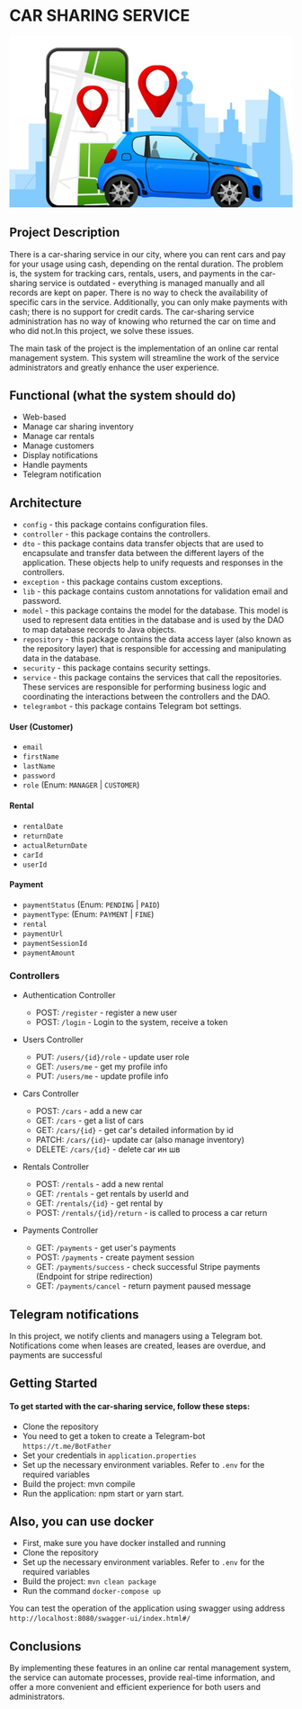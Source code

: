 # CAR SHARING SERVICE

![img.png](img.png)

## Project Description

There is a car-sharing service in our city, where you can rent cars and pay for your usage using cash, depending on the
rental duration.
The problem is, the system for tracking cars, rentals, users, and payments in the car-sharing service is outdated -
everything is managed manually and all records are kept on paper. There is no way to check the availability of specific
cars in the service. Additionally, you can only make payments with cash; there is no support for credit cards. The
car-sharing service administration has no way of knowing who returned the car on time and who did not.In this project,
we solve these issues.

The main task of the project is the implementation of an online car rental management system. This system will
streamline the
work of the service administrators and greatly enhance the user experience.

## Functional (what the system should do)

- Web-based
- Manage car sharing inventory
- Manage car rentals
- Manage customers
- Display notifications
- Handle payments
- Telegram notification

## Architecture

- `config` - this package contains configuration files.
- `controller` - this package contains the controllers.
- `dto` - this package contains data transfer objects that are used to encapsulate and transfer data between the
  different layers of the application. These objects help to unify requests and responses in the controllers.
- `exception` - this package contains custom exceptions.
- `lib` - this package contains custom annotations for validation email and password.
- `model` - this package contains the model for the database. This model is used to represent data entities in the
  database and is used by the DAO to map database records to Java objects.
- `repository` - this package contains the data access layer (also known as the repository layer) that is responsible
  for accessing and manipulating data in the database.
- `security` - this package contains security settings.
- `service` - this package contains the services that call the repositories. These services are responsible for
  performing business logic and coordinating the interactions between the controllers and the DAO.
- `telegrambot` - this package contains Telegram bot settings.

#### User (Customer)

- `email`
- `firstName`
- `lastName`
- `password`
- `role` (Enum: `MANAGER` | `CUSTOMER`)

#### Rental

- `rentalDate`
- `returnDate`
- `actualReturnDate`
- `carId`
- `userId`

#### Payment

- `paymentStatus` (Enum: `PENDING` | `PAID`)
- `paymentType`: (Enum: `PAYMENT` | `FINE`)
- `rental`
- `paymentUrl`
- `paymentSessionId`
- `paymentAmount`

### Controllers

- Authentication Controller
    - POST: `/register` - register a new user
    - POST: `/login` - Login to the system, receive a token

- Users Controller
    - PUT: `/users/{id}/role` - update user role
    - GET: `/users/me` - get my profile info
    - PUT: `/users/me` - update profile info

- Cars Controller
    - POST: `/cars` - add a new car
    - GET: `/cars` - get a list of cars
    - GET: `/cars/{id}` - get car's detailed information by id
    - PATCH: `/cars/{id}`- update car (also manage inventory)
    - DELETE: `/cars/{id}` - delete car ин шв

- Rentals Controller
    - POST: `/rentals` - add a new rental
    - GET: `/rentals` - get rentals by userId and
    - GET: `/rentals/{id}` - get rental by
    - POST: `/rentals/{id}/return` - is called to process a car return

- Payments Controller
    - GET:    `/payments`    - get user's payments
    - POST:    `/payments`    - create payment session
    - GET:    `/payments/success`    - check successful Stripe payments (Endpoint for stripe redirection)
    - GET:    `/payments/cancel`    - return payment paused message

## Telegram notifications

In this project, we notify clients and managers using a Telegram bot.
Notifications come when leases are created, leases are overdue, and payments are successful

## Getting Started

#### To get started with the car-sharing service, follow these steps:

- Clone the repository
- You need to get a token to create a Telegram-bot `https://t.me/BotFather`
- Set your credentials in `application.properties`
- Set up the necessary environment variables. Refer to `.env` for the required variables
- Build the project: mvn compile
- Run the application: npm start or yarn start.

## Also, you can use docker

- First, make sure you have docker installed and running
- Clone the repository
- Set up the necessary environment variables. Refer to `.env` for the required variables
- Build the project: `mvn clean package`
- Run the command `docker-compose up`

You can test the operation of the application using swagger using
address `http://localhost:8080/swagger-ui/index.html#/`

## Conclusions

By implementing these features in an online car rental management system, the service can automate processes,
provide real-time information, and offer a more convenient and efficient experience for both users and administrators.